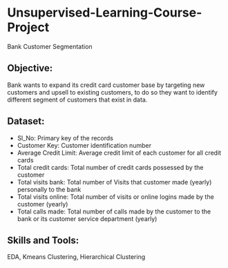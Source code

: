 # Unsupervised-Learning-Course-Project
Bank Customer Segmentation

## Objective:
Bank wants to expand its credit card customer base by targeting new customers and upsell to existing customers, to do so they want to identify different segment of customers that exist in data.

## Dataset:
* Sl_No: Primary key of the records
* Customer Key: Customer identification number
* Average Credit Limit: Average credit limit of each customer for all credit cards
* Total credit cards: Total number of credit cards possessed by the customer
* Total visits bank: Total number of Visits that customer made (yearly) personally to the bank
* Total visits online: Total number of visits or online logins made by the customer (yearly)
* Total calls made: Total number of calls made by the customer to the bank or its customer service department (yearly)

## Skills and Tools:
EDA, Kmeans Clustering, Hierarchical Clustering

